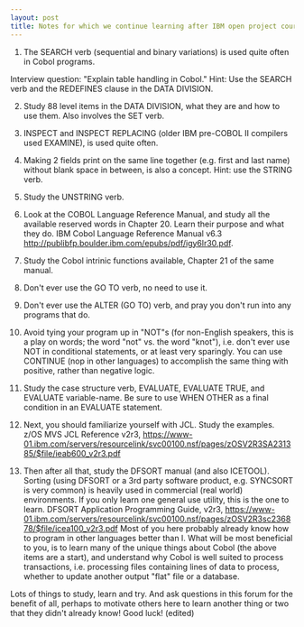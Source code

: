 ```yaml
---
layout: post
title: Notes for which we continue learning after IBM open project course
---
```


 1. The SEARCH verb (sequential and binary variations) is used quite often in Cobol programs. 

Interview question: "Explain table handling in Cobol."  Hint: Use the SEARCH verb and the REDEFINES clause in the DATA DIVISION.  
 
 2. Study 88 level items in the DATA DIVISION, what they are and how to use them. Also involves the SET verb.
 
 3. INSPECT and INSPECT REPLACING (older IBM pre-COBOL II compilers used EXAMINE), is used quite often.
 
 4. Making 2 fields print on the same line together (e.g. first and last name) without blank space in between, is also a concept.  Hint:  use the STRING verb. 
 
 5. Study the UNSTRING verb.  
 
 6. Look at the COBOL Language Reference Manual, and study all the available reserved words in Chapter 20. Learn their purpose and what they do. IBM Cobol Language Reference Manual v6.3 http://publibfp.boulder.ibm.com/epubs/pdf/igy6lr30.pdf.  
 
 7. Study the Cobol intrinic functions available, Chapter 21 of the same manual. 
 
 8.  Don't ever use the GO TO verb, no need to use it. 
 
 9. Don't ever use the ALTER (GO TO) verb, and pray you don't run into any programs that do.
 
 10. Avoid tying your program up in "NOT"s (for non-English speakers, this is a play on words; the word "not" vs. the word "knot"), i.e. don't ever use NOT in conditional statements, or at least very sparingly.  You can use CONTINUE (nop in other languages) to accomplish the same thing with positive, rather than negative logic. 
 
 11.  Study the case structure verb, EVALUATE, EVALUATE TRUE, and EVALUATE variable-name.  Be sure to use WHEN OTHER as a final condition in an EVALUATE statement. 
 
 12. Next, you should familiarize yourself with JCL.  Study the examples.  z/OS MVS JCL Reference v2r3, https://www-01.ibm.com/servers/resourcelink/svc00100.nsf/pages/zOSV2R3SA231385/$file/ieab600_v2r3.pdf 
 
 13. Then after all that, study the DFSORT manual (and also ICETOOL).  Sorting (using DFSORT or a 3rd party software product, e.g. SYNCSORT is very common) is heavily used in commercial (real world) environments. If you only learn one general use utility, this is the one to learn.  DFSORT Application Programming Guide, v2r3, https://www-01.ibm.com/servers/resourcelink/svc00100.nsf/pages/zOSV2R3sc236878/$file/icea100_v2r3.pdf  Most of you here probably already know how to program in other languages better than I.  What will be most beneficial to you, is to learn many of the unique things about Cobol (the above items are a start), and understand why Cobol is well suited to process transactions, i.e. processing files containing lines of data to process, whether to update another output "flat" file or a database.  
 
 Lots of things to study, learn and try.  And ask questions in this forum for the benefit of all, perhaps to motivate others here to learn another thing or two that they didn't already know!  Good luck! (edited) 

